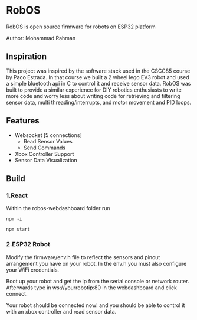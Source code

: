 # RobOS
RobOS is open source firmware for robots on ESP32 platform

Author: Mohammad Rahman

## Inspiration
This project was inspired by the software stack used in the CSCC85 course by Paco Estrada. In that course
we built a 2 wheel lego EV3 robot and used a simple bluetooth api in C to control it and receive sensor data. 
RobOS was built to provide a similar experience for DIY robotics enthusiasts to write more code and worry less about
writing code for retrieving and filtering sensor data, multi threading/interrupts, and motor movement and PID loops.

## Features
* Websocket [5 connections]
    * Read Sensor Values
    * Send Commands
* Xbox Controller Support
* Sensor Data Visualization

## Build

### 1.React
Within the robos-webdashboard folder run

```
npm -i
```

```
npm start
```

### 2.ESP32 Robot
Modify the firmware/env.h file to reflect the sensors and pinout arrangement you have on
your robot. In the env.h you must also configure your WiFi credentials.

Boot up your robot and get the ip from the serial console or network router. Afterwards
type in ws://yourrobotip:80 in the webdashboard and click connect.

Your robot should be connected now! and you should be able to control it with 
an xbox controller and read sensor data.






